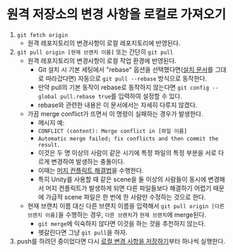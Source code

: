# 원격 저장소의 변경 사항을 로컬로 가져오기
1. `git fetch origin`
   * 원격 레포지토리의 변경사항이 로컬 레포지토리에 반영된다.
2. `git pull origin [현재 브랜치 이름]` 또는 간단히 `git pull`
   * 원격 레포지토리의 변경사항이 로컬 작업 환경에 반영된다.
     * Git 설치 시 기본 세팅에서 "rebase" 옵션을 선택했다면([설치 문서](../install/binary.md)를 그대로 따라갔다면) 자동으로 `git pull --rebase` 방식으로 동작한다.
     * 만약 pull의 기본 동작이 rebase로 동작하지 않는다면 `git config --global pull.rebase true`를 입력하여 설정할 수 있다.
     * rebase와 관련한 내용은 이 문서에서는 자세히 다루지 않겠다.
   * 가끔 merge conflict가 뜨면서 이 명령이 실패하는 경우가 발생한다.
      * 메시지 예:
       * `CONFLICT (content): Merge conflict in [파일 이름]`
       * `Automatic merge failed; fix conflicts and then commit the result.`
     * 이것은 두 명 이상의 사람이 같은 시기에 특정 파일의 특정 부분을 서로 다르게 변경하여 발생하는 충돌이다.
     * 이때는 [머지 컨플릭트 해결법](merge-conflict.md)을 수행한다.
     * 특히 Unity를 사용할 때 같은 scene을 둘 이상의 사람들이 동시에 변경해서 머지 컨플릭트가 발생하게 되면 다른 파일들보다 해결하기 어렵기 때문에 가급적 scene 파일은 한 번에 한 사람만 수정하는 것으로 한다.
   * 현재 브랜치 이름 대신 다른 브랜치 이름을 입력해서 `git pull origin [다른 브랜치 이름]`을 수행하는 경우, `다른 브랜치`가 `현재 브랜치`에 merge된다.
     * `git merge`에 익숙하지 않다면 이것을 하는 것을 추천하지 않는다.
     * 헷갈린다면 그냥 `git pull`을 하자.
3. push를 하려던 중이었다면 다시 [로컬 변경 사항을 저장하기](commit.md)부터 하나씩 실행한다.
